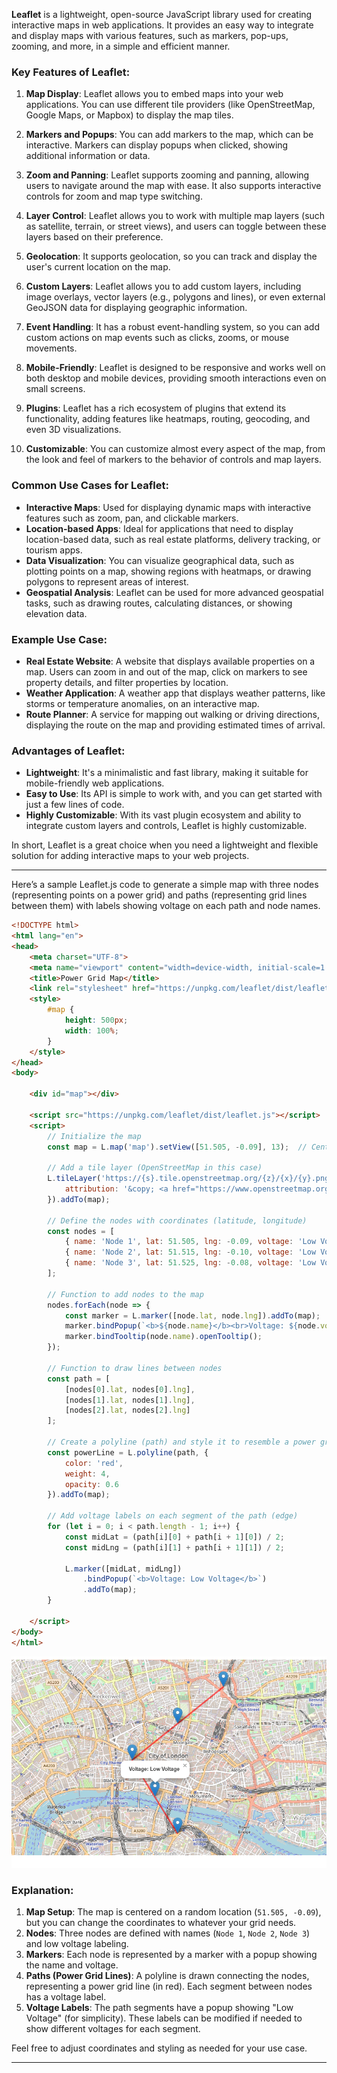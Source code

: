 **Leaflet** is a lightweight, open-source JavaScript library used for creating interactive maps in web applications. It provides an easy way to integrate and display maps with various features, such as markers, pop-ups, zooming, and more, in a simple and efficient manner.

### Key Features of Leaflet:

1. **Map Display**: Leaflet allows you to embed maps into your web applications. You can use different tile providers (like OpenStreetMap, Google Maps, or Mapbox) to display the map tiles.

2. **Markers and Popups**: You can add markers to the map, which can be interactive. Markers can display popups when clicked, showing additional information or data.

3. **Zoom and Panning**: Leaflet supports zooming and panning, allowing users to navigate around the map with ease. It also supports interactive controls for zoom and map type switching.

4. **Layer Control**: Leaflet allows you to work with multiple map layers (such as satellite, terrain, or street views), and users can toggle between these layers based on their preference.

5. **Geolocation**: It supports geolocation, so you can track and display the user's current location on the map.

6. **Custom Layers**: Leaflet allows you to add custom layers, including image overlays, vector layers (e.g., polygons and lines), or even external GeoJSON data for displaying geographic information.

7. **Event Handling**: It has a robust event-handling system, so you can add custom actions on map events such as clicks, zooms, or mouse movements.

8. **Mobile-Friendly**: Leaflet is designed to be responsive and works well on both desktop and mobile devices, providing smooth interactions even on small screens.

9. **Plugins**: Leaflet has a rich ecosystem of plugins that extend its functionality, adding features like heatmaps, routing, geocoding, and even 3D visualizations.

10. **Customizable**: You can customize almost every aspect of the map, from the look and feel of markers to the behavior of controls and map layers.

### Common Use Cases for Leaflet:

- **Interactive Maps**: Used for displaying dynamic maps with interactive features such as zoom, pan, and clickable markers.
- **Location-based Apps**: Ideal for applications that need to display location-based data, such as real estate platforms, delivery tracking, or tourism apps.
- **Data Visualization**: You can visualize geographical data, such as plotting points on a map, showing regions with heatmaps, or drawing polygons to represent areas of interest.
- **Geospatial Analysis**: Leaflet can be used for more advanced geospatial tasks, such as drawing routes, calculating distances, or showing elevation data.

### Example Use Case:

- **Real Estate Website**: A website that displays available properties on a map. Users can zoom in and out of the map, click on markers to see property details, and filter properties by location.
- **Weather Application**: A weather app that displays weather patterns, like storms or temperature anomalies, on an interactive map.
- **Route Planner**: A service for mapping out walking or driving directions, displaying the route on the map and providing estimated times of arrival.

### Advantages of Leaflet:
- **Lightweight**: It's a minimalistic and fast library, making it suitable for mobile-friendly web applications.
- **Easy to Use**: Its API is simple to work with, and you can get started with just a few lines of code.
- **Highly Customizable**: With its vast plugin ecosystem and ability to integrate custom layers and controls, Leaflet is highly customizable.

In short, Leaflet is a great choice when you need a lightweight and flexible solution for adding interactive maps to your web projects.

---
Here’s a sample Leaflet.js code to generate a simple map with three nodes (representing points on a power grid) and paths (representing grid lines between them) with labels showing voltage on each path and node names.

```html
<!DOCTYPE html>
<html lang="en">
<head>
    <meta charset="UTF-8">
    <meta name="viewport" content="width=device-width, initial-scale=1.0">
    <title>Power Grid Map</title>
    <link rel="stylesheet" href="https://unpkg.com/leaflet/dist/leaflet.css"/>
    <style>
        #map {
            height: 500px;
            width: 100%;
        }
    </style>
</head>
<body>

    <div id="map"></div>

    <script src="https://unpkg.com/leaflet/dist/leaflet.js"></script>
    <script>
        // Initialize the map
        const map = L.map('map').setView([51.505, -0.09], 13);  // Centered on a random location

        // Add a tile layer (OpenStreetMap in this case)
        L.tileLayer('https://{s}.tile.openstreetmap.org/{z}/{x}/{y}.png', {
            attribution: '&copy; <a href="https://www.openstreetmap.org/copyright">OpenStreetMap</a> contributors'
        }).addTo(map);

        // Define the nodes with coordinates (latitude, longitude)
        const nodes = [
            { name: 'Node 1', lat: 51.505, lng: -0.09, voltage: 'Low Voltage' },
            { name: 'Node 2', lat: 51.515, lng: -0.10, voltage: 'Low Voltage' },
            { name: 'Node 3', lat: 51.525, lng: -0.08, voltage: 'Low Voltage' }
        ];

        // Function to add nodes to the map
        nodes.forEach(node => {
            const marker = L.marker([node.lat, node.lng]).addTo(map);
            marker.bindPopup(`<b>${node.name}</b><br>Voltage: ${node.voltage}`);
            marker.bindTooltip(node.name).openTooltip();
        });

        // Function to draw lines between nodes
        const path = [
            [nodes[0].lat, nodes[0].lng],
            [nodes[1].lat, nodes[1].lng],
            [nodes[2].lat, nodes[2].lng]
        ];

        // Create a polyline (path) and style it to resemble a power grid line
        const powerLine = L.polyline(path, {
            color: 'red',
            weight: 4,
            opacity: 0.6
        }).addTo(map);

        // Add voltage labels on each segment of the path (edge)
        for (let i = 0; i < path.length - 1; i++) {
            const midLat = (path[i][0] + path[i + 1][0]) / 2;
            const midLng = (path[i][1] + path[i + 1][1]) / 2;

            L.marker([midLat, midLng])
                .bindPopup(`<b>Voltage: Low Voltage</b>`)
                .addTo(map);
        }

    </script>
</body>
</html>
```

![reult image of simple grid](/resources/Leaflet/images/sample-3.PNG)

### Explanation:
1. **Map Setup**: The map is centered on a random location (`51.505, -0.09`), but you can change the coordinates to whatever your grid needs.
2. **Nodes**: Three nodes are defined with names (`Node 1`, `Node 2`, `Node 3`) and low voltage labeling.
3. **Markers**: Each node is represented by a marker with a popup showing the name and voltage.
4. **Paths (Power Grid Lines)**: A polyline is drawn connecting the nodes, representing a power grid line (in red). Each segment between nodes has a voltage label.
5. **Voltage Labels**: The path segments have a popup showing "Low Voltage" (for simplicity). These labels can be modified if needed to show different voltages for each segment.

Feel free to adjust coordinates and styling as needed for your use case.

---